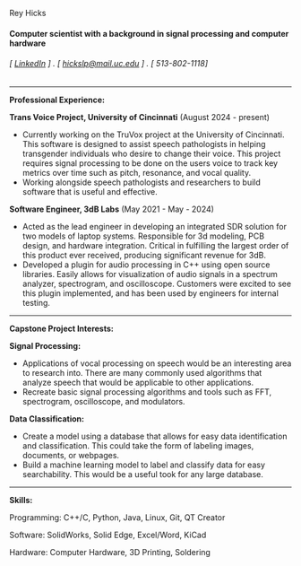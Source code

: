 
Rey Hicks
#### Computer scientist with a background in signal processing and computer hardware
###### [ [LinkedIn](https://www.linkedin.com/in/rey-hicks-873913209/) ] . [ hickslp@mail.uc.edu ] . [ 513-802-1118]
---
**Professional Experience:**

**Trans Voice Project, University of Cincinnati** (August 2024 - present)
- Currently working on the TruVox project at the University of Cincinnati. This software is designed to assist speech pathologists in helping transgender individuals who desire to change their voice. This project requires signal processing to be done on the users voice to track key metrics over time such as pitch, resonance, and vocal quality.
- Working alongside speech pathologists and researchers to build software that is useful and effective.

  

**Software Engineer, 3dB Labs** (May 2021 - May - 2024)
- Acted as the lead engineer in developing an integrated SDR solution for two models of laptop systems. Responsible for 3d modeling, PCB design, and hardware integration. Critical in fulfilling the largest order of this product ever received, producing significant revenue for 3dB.
- Developed a plugin for audio processing in C++ using open source libraries. Easily allows for visualization of audio signals in a spectrum analyzer, spectrogram, and oscilloscope. Customers were excited to see this plugin implemented, and has been used by engineers for internal testing.

  
---
**Capstone Project Interests:**

**Signal Processing:**
- Applications of vocal processing on speech would be an interesting area to research into. There are many commonly used algorithms that analyze speech that would be applicable to other applications.
- Recreate basic signal processing algorithms and tools such as FFT, spectrogram, oscilloscope, and modulators.

**Data Classification:**
- Create a model using a database that allows for easy data identification and classification. This could take the form of labeling images, documents, or webpages.
- Build a machine learning model to label and classify data for easy searchability. This would be a useful took for any large database.
---
**Skills:**

Programming: C++/C, Python, Java, Linux, Git, QT Creator

Software: SolidWorks, Solid Edge, Excel/Word, KiCad

Hardware: Computer Hardware, 3D Printing, Soldering
